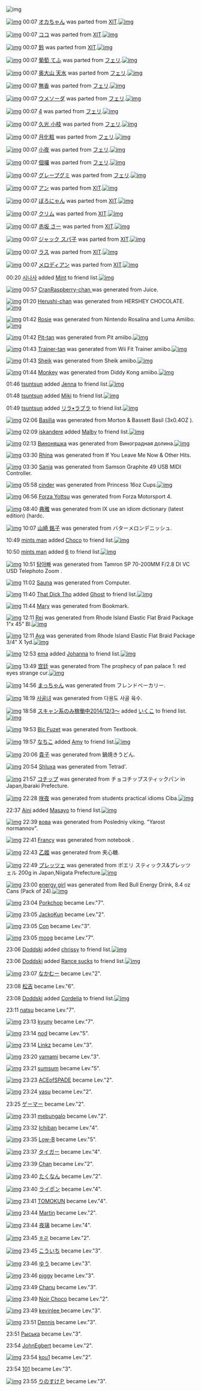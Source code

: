 ![img](http://gdrive-cdn.herokuapp.com/537b65a5bc09f0000721dda7/512px-barcode.png)

[![img](http://www.deviantsart.com/3r60c0a.png)](http://www.barcodekanojo.com/kanojo/1569422/%E3%82%AA%E3%82%AB%E3%81%A1%E3%82%83%E3%82%93) 00:07 [オカちゃん](http://www.barcodekanojo.com/kanojo/1569422/%E3%82%AA%E3%82%AB%E3%81%A1%E3%82%83%E3%82%93) was parted from [XIT](http://www.barcodekanojo.com/kanojo/1569422/%E3%82%AA%E3%82%AB%E3%81%A1%E3%82%83%E3%82%93).[![img](http://www.deviantsart.com/815jg6.jpeg)](http://www.barcodekanojo.com/user/209348/XIT) 

[![img](http://www.deviantsart.com/2p0jol4.png)](http://www.barcodekanojo.com/kanojo/2196094/%E3%82%B3%E3%82%B3) 00:07 [ココ](http://www.barcodekanojo.com/kanojo/2196094/%E3%82%B3%E3%82%B3) was parted from [XIT](http://www.barcodekanojo.com/kanojo/2196094/%E3%82%B3%E3%82%B3).[![img](http://www.deviantsart.com/815jg6.jpeg)](http://www.barcodekanojo.com/user/209348/XIT) 

[![img](http://www.deviantsart.com/1j16m89.png)](http://www.barcodekanojo.com/kanojo/2460915/%E9%88%B4) 00:07 [鈴](http://www.barcodekanojo.com/kanojo/2460915/%E9%88%B4) was parted from [XIT](http://www.barcodekanojo.com/kanojo/2460915/%E9%88%B4).[![img](http://www.deviantsart.com/815jg6.jpeg)](http://www.barcodekanojo.com/user/209348/XIT) 

[![img](http://www.deviantsart.com/3he2v14.png)](http://www.barcodekanojo.com/kanojo/2343321/%E8%91%A1%E8%90%84%20%E3%81%A6%E3%81%B5) 00:07 [葡萄 てふ](http://www.barcodekanojo.com/kanojo/2343321/%E8%91%A1%E8%90%84%20%E3%81%A6%E3%81%B5) was parted from [フェリ](http://www.barcodekanojo.com/kanojo/2343321/%E8%91%A1%E8%90%84%20%E3%81%A6%E3%81%B5).[![img](http://www.deviantsart.com/2ekpk5a.jpeg)](http://www.barcodekanojo.com/user/12204/%E3%83%95%E3%82%A7%E3%83%AA) 

[![img](http://www.deviantsart.com/2a8437g.png)](http://www.barcodekanojo.com/kanojo/2385844/%E5%A5%A5%E5%A4%A7%E5%B1%B1%20%E5%A4%A9%E6%B0%B4) 00:07 [奥大山 天水](http://www.barcodekanojo.com/kanojo/2385844/%E5%A5%A5%E5%A4%A7%E5%B1%B1%20%E5%A4%A9%E6%B0%B4) was parted from [フェリ](http://www.barcodekanojo.com/kanojo/2385844/%E5%A5%A5%E5%A4%A7%E5%B1%B1%20%E5%A4%A9%E6%B0%B4).[![img](http://www.deviantsart.com/2ekpk5a.jpeg)](http://www.barcodekanojo.com/user/12204/%E3%83%95%E3%82%A7%E3%83%AA) 

[![img](http://www.deviantsart.com/2d999s6.png)](http://www.barcodekanojo.com/kanojo/8685/%E7%84%A1%E9%A6%99) 00:07 [無香](http://www.barcodekanojo.com/kanojo/8685/%E7%84%A1%E9%A6%99) was parted from [フェリ](http://www.barcodekanojo.com/kanojo/8685/%E7%84%A1%E9%A6%99).[![img](http://www.deviantsart.com/2ekpk5a.jpeg)](http://www.barcodekanojo.com/user/12204/%E3%83%95%E3%82%A7%E3%83%AA) 

[![img](http://www.deviantsart.com/rk7puj.png)](http://www.barcodekanojo.com/kanojo/2355906/%E3%82%A6%E3%83%A1%E3%82%BD%E3%83%BC%E3%83%80) 00:07 [ウメソーダ](http://www.barcodekanojo.com/kanojo/2355906/%E3%82%A6%E3%83%A1%E3%82%BD%E3%83%BC%E3%83%80) was parted from [フェリ](http://www.barcodekanojo.com/kanojo/2355906/%E3%82%A6%E3%83%A1%E3%82%BD%E3%83%BC%E3%83%80).[![img](http://www.deviantsart.com/2ekpk5a.jpeg)](http://www.barcodekanojo.com/user/12204/%E3%83%95%E3%82%A7%E3%83%AA) 

[![img](http://www.deviantsart.com/2vq6bc3.png)](http://www.barcodekanojo.com/kanojo/86115/4) 00:07 [4](http://www.barcodekanojo.com/kanojo/86115/4) was parted from [フェリ](http://www.barcodekanojo.com/kanojo/86115/4).[![img](http://www.deviantsart.com/2ekpk5a.jpeg)](http://www.barcodekanojo.com/user/12204/%E3%83%95%E3%82%A7%E3%83%AA) 

[![img](http://www.deviantsart.com/rq3kvk.png)](http://www.barcodekanojo.com/kanojo/2824102/%E4%B9%85%E5%85%89%20%E5%B0%8F%E6%9E%9D) 00:07 [久光 小枝](http://www.barcodekanojo.com/kanojo/2824102/%E4%B9%85%E5%85%89%20%E5%B0%8F%E6%9E%9D) was parted from [フェリ](http://www.barcodekanojo.com/kanojo/2824102/%E4%B9%85%E5%85%89%20%E5%B0%8F%E6%9E%9D).[![img](http://www.deviantsart.com/2ekpk5a.jpeg)](http://www.barcodekanojo.com/user/12204/%E3%83%95%E3%82%A7%E3%83%AA) 

[![img](http://www.deviantsart.com/3m8d364.png)](http://www.barcodekanojo.com/kanojo/2561872/%E6%9C%88%E5%8C%96%E7%B2%A7) 00:07 [月化粧](http://www.barcodekanojo.com/kanojo/2561872/%E6%9C%88%E5%8C%96%E7%B2%A7) was parted from [フェリ](http://www.barcodekanojo.com/kanojo/2561872/%E6%9C%88%E5%8C%96%E7%B2%A7).[![img](http://www.deviantsart.com/2ekpk5a.jpeg)](http://www.barcodekanojo.com/user/12204/%E3%83%95%E3%82%A7%E3%83%AA) 

[![img](http://www.deviantsart.com/44ho6u.png)](http://www.barcodekanojo.com/kanojo/207621/%E5%B0%8F%E5%A4%9C) 00:07 [小夜](http://www.barcodekanojo.com/kanojo/207621/%E5%B0%8F%E5%A4%9C) was parted from [フェリ](http://www.barcodekanojo.com/kanojo/207621/%E5%B0%8F%E5%A4%9C).[![img](http://www.deviantsart.com/2ekpk5a.jpeg)](http://www.barcodekanojo.com/user/12204/%E3%83%95%E3%82%A7%E3%83%AA) 

[![img](http://www.deviantsart.com/25d4jm9.png)](http://www.barcodekanojo.com/kanojo/2377935/%E5%80%8B%E5%9B%89) 00:07 [個囉](http://www.barcodekanojo.com/kanojo/2377935/%E5%80%8B%E5%9B%89) was parted from [フェリ](http://www.barcodekanojo.com/kanojo/2377935/%E5%80%8B%E5%9B%89).[![img](http://www.deviantsart.com/2ekpk5a.jpeg)](http://www.barcodekanojo.com/user/12204/%E3%83%95%E3%82%A7%E3%83%AA) 

[![img](http://www.deviantsart.com/3pqdovs.png)](http://www.barcodekanojo.com/kanojo/2337004/%E3%82%B0%E3%83%AC%E3%83%BC%E3%83%97%E3%82%B0%E3%83%9F) 00:07 [グレープグミ](http://www.barcodekanojo.com/kanojo/2337004/%E3%82%B0%E3%83%AC%E3%83%BC%E3%83%97%E3%82%B0%E3%83%9F) was parted from [フェリ](http://www.barcodekanojo.com/kanojo/2337004/%E3%82%B0%E3%83%AC%E3%83%BC%E3%83%97%E3%82%B0%E3%83%9F).[![img](http://www.deviantsart.com/2ekpk5a.jpeg)](http://www.barcodekanojo.com/user/12204/%E3%83%95%E3%82%A7%E3%83%AA) 

[![img](http://www.deviantsart.com/34v1qb9.png)](http://www.barcodekanojo.com/kanojo/2431091/%E3%82%A2%E3%83%B3) 00:07 [アン](http://www.barcodekanojo.com/kanojo/2431091/%E3%82%A2%E3%83%B3) was parted from [XIT](http://www.barcodekanojo.com/kanojo/2431091/%E3%82%A2%E3%83%B3).[![img](http://www.deviantsart.com/815jg6.jpeg)](http://www.barcodekanojo.com/user/209348/XIT) 

[![img](http://www.deviantsart.com/11frcjn.png)](http://www.barcodekanojo.com/kanojo/2258179/%E3%81%BC%E3%82%8D%E3%81%AB%E3%82%83%E3%82%93) 00:07 [ぼろにゃん](http://www.barcodekanojo.com/kanojo/2258179/%E3%81%BC%E3%82%8D%E3%81%AB%E3%82%83%E3%82%93) was parted from [XIT](http://www.barcodekanojo.com/kanojo/2258179/%E3%81%BC%E3%82%8D%E3%81%AB%E3%82%83%E3%82%93).[![img](http://www.deviantsart.com/815jg6.jpeg)](http://www.barcodekanojo.com/user/209348/XIT) 

[![img](http://www.deviantsart.com/2bj5beu.png)](http://www.barcodekanojo.com/kanojo/2097994/%E3%82%AF%E3%83%AA%E3%83%A0) 00:07 [クリム](http://www.barcodekanojo.com/kanojo/2097994/%E3%82%AF%E3%83%AA%E3%83%A0) was parted from [XIT](http://www.barcodekanojo.com/kanojo/2097994/%E3%82%AF%E3%83%AA%E3%83%A0).[![img](http://www.deviantsart.com/815jg6.jpeg)](http://www.barcodekanojo.com/user/209348/XIT) 

[![img](http://www.deviantsart.com/21lnjal.png)](http://www.barcodekanojo.com/kanojo/1376106/%E8%B5%A4%E5%9D%82%20%E3%81%95%E3%83%BC) 00:07 [赤坂 さー](http://www.barcodekanojo.com/kanojo/1376106/%E8%B5%A4%E5%9D%82%20%E3%81%95%E3%83%BC) was parted from [XIT](http://www.barcodekanojo.com/kanojo/1376106/%E8%B5%A4%E5%9D%82%20%E3%81%95%E3%83%BC).[![img](http://www.deviantsart.com/815jg6.jpeg)](http://www.barcodekanojo.com/user/209348/XIT) 

[![img](http://www.deviantsart.com/1gcpdke.png)](http://www.barcodekanojo.com/kanojo/52635/%E3%82%B8%E3%83%A3%E3%83%83%E3%82%AF%20%E3%82%B9%E3%83%91%E5%AD%90) 00:07 [ジャック スパ子](http://www.barcodekanojo.com/kanojo/52635/%E3%82%B8%E3%83%A3%E3%83%83%E3%82%AF%20%E3%82%B9%E3%83%91%E5%AD%90) was parted from [XIT](http://www.barcodekanojo.com/kanojo/52635/%E3%82%B8%E3%83%A3%E3%83%83%E3%82%AF%20%E3%82%B9%E3%83%91%E5%AD%90).[![img](http://www.deviantsart.com/815jg6.jpeg)](http://www.barcodekanojo.com/user/209348/XIT) 

[![img](http://www.deviantsart.com/1u9b417.png)](http://www.barcodekanojo.com/kanojo/744857/%E3%83%A9%E3%82%B9) 00:07 [ラス](http://www.barcodekanojo.com/kanojo/744857/%E3%83%A9%E3%82%B9) was parted from [XIT](http://www.barcodekanojo.com/kanojo/744857/%E3%83%A9%E3%82%B9).[![img](http://www.deviantsart.com/815jg6.jpeg)](http://www.barcodekanojo.com/user/209348/XIT) 

[![img](http://www.deviantsart.com/20d6o83.png)](http://www.barcodekanojo.com/kanojo/528264/%E3%83%A1%E3%83%AD%E3%83%87%E3%82%A3%E3%82%A2%E3%83%B3) 00:07 [メロディアン](http://www.barcodekanojo.com/kanojo/528264/%E3%83%A1%E3%83%AD%E3%83%87%E3%82%A3%E3%82%A2%E3%83%B3) was parted from [XIT](http://www.barcodekanojo.com/kanojo/528264/%E3%83%A1%E3%83%AD%E3%83%87%E3%82%A3%E3%82%A2%E3%83%B3).[![img](http://www.deviantsart.com/815jg6.jpeg)](http://www.barcodekanojo.com/user/209348/XIT) 

00:20 [시나사](http://www.barcodekanojo.com/user/427885/%EC%8B%9C%EB%82%98%EC%82%AC) added [Mint](http://www.barcodekanojo.com/kanojo/2826708/Mint) to friend list.[![img](http://www.deviantsart.com/g912qh.png)](http://www.barcodekanojo.com/kanojo/2826708/Mint) 

[![img](http://www.deviantsart.com/vf8gst.png)](http://www.barcodekanojo.com/kanojo/3192502/CranRaspberry-chan%20) 00:57 [CranRaspberry-chan ](http://www.barcodekanojo.com/kanojo/3192502/CranRaspberry-chan%20) was generated from Juice.

[![img](http://www.deviantsart.com/2v26f5g.png)](http://www.barcodekanojo.com/kanojo/3192503/Herushi-chan) 01:20 [Herushi-chan](http://www.barcodekanojo.com/kanojo/3192503/Herushi-chan) was generated from HERSHEY CHOCOLATE.[![img](http://www.deviantsart.com/21ailck.jpeg)](http://www.barcodekanojo.com/product_images/barcode/6017855/1423412414/50x50xHERSHEY,P20CHOCOLATE.jpg,qw=88,ah=88.pagespeed.ic.kM2zeP6Czq.jpg) 

[![img](http://www.deviantsart.com/qel20m.png)](http://www.barcodekanojo.com/kanojo/3192504/Rosie) 01:42 [Rosie](http://www.barcodekanojo.com/kanojo/3192504/Rosie) was generated from Nintendo Rosalina and Luma Amiibo.[![img](http://www.deviantsart.com/o6t4gk.jpeg)](http://www.barcodekanojo.com/product_images/barcode/6017856/1423413697/50x50xNintendo,P20Rosalina,P20and,P20Luma,P20Amiibo.jpg,qw=88,ah=88.pagespeed.ic.ZG4hoB-zRM.jpg) 

[![img](http://www.deviantsart.com/ht51rd.png)](http://www.barcodekanojo.com/kanojo/3192505/Pit-tan) 01:42 [Pit-tan](http://www.barcodekanojo.com/kanojo/3192505/Pit-tan) was generated from Pit amiibo.[![img](http://www.deviantsart.com/2tr0osl.jpeg)](http://www.barcodekanojo.com/product_images/barcode/6017857/1423413724/50x50xPit,P20amiibo.jpg,qw=88,ah=88.pagespeed.ic.2maMELRGFy.jpg) 

[![img](http://www.deviantsart.com/13btqif.png)](http://www.barcodekanojo.com/kanojo/3192506/Trainer-tan) 01:43 [Trainer-tan](http://www.barcodekanojo.com/kanojo/3192506/Trainer-tan) was generated from Wii Fit Trainer amiibo.[![img](http://www.deviantsart.com/n5rlsl.jpeg)](http://www.barcodekanojo.com/product_images/barcode/6017858/1423413750/50x50xWii,P20Fit,P20Trainer,P20amiibo.jpg,qw=88,ah=88.pagespeed.ic.v-uscOu-JR.jpg) 

[![img](http://www.deviantsart.com/17dqrgp.png)](http://www.barcodekanojo.com/kanojo/3192507/Sheik) 01:43 [Sheik](http://www.barcodekanojo.com/kanojo/3192507/Sheik) was generated from Sheik amiibo.[![img](http://www.deviantsart.com/1g726ak.jpeg)](http://www.barcodekanojo.com/product_images/barcode/6017859/1423413775/50x50xSheik,P20amiibo.jpg,qw=88,ah=88.pagespeed.ic.BzTmaO5t6s.jpg) 

[![img](http://www.deviantsart.com/26dg1iv.png)](http://www.barcodekanojo.com/kanojo/3192508/Monkey) 01:44 [Monkey](http://www.barcodekanojo.com/kanojo/3192508/Monkey) was generated from Diddy Kong amiibo.[![img](http://www.deviantsart.com/271um6o.jpeg)](http://www.barcodekanojo.com/product_images/barcode/6017860/1423413832/50x50xDiddy,P20Kong,P20amiibo.jpg,qw=88,ah=88.pagespeed.ic.GcWm3RcBnv.jpg) 

01:46 [tsuntsun](http://www.barcodekanojo.com/user/500071/tsuntsun) added [Jenna](http://www.barcodekanojo.com/kanojo/3139889/Jenna) to friend list.[![img](http://www.deviantsart.com/m6fkbu.png)](http://www.barcodekanojo.com/kanojo/3139889/Jenna) 

01:48 [tsuntsun](http://www.barcodekanojo.com/user/500071/tsuntsun) added [Miki](http://www.barcodekanojo.com/kanojo/3088502/Miki) to friend list.[![img](http://www.deviantsart.com/1aprq3f.png)](http://www.barcodekanojo.com/kanojo/3088502/Miki) 

01:49 [tsuntsun](http://www.barcodekanojo.com/user/500071/tsuntsun) added [リラ•ラブラ](http://www.barcodekanojo.com/kanojo/77174/%E3%83%AA%E3%83%A9%E2%80%A2%E3%83%A9%E3%83%96%E3%83%A9) to friend list.[![img](http://www.deviantsart.com/cuf8ps.png)](http://www.barcodekanojo.com/kanojo/77174/%E3%83%AA%E3%83%A9%E2%80%A2%E3%83%A9%E3%83%96%E3%83%A9) 

[![img](http://www.deviantsart.com/3d9p69i.png)](http://www.barcodekanojo.com/kanojo/3192509/Basilia) 02:06 [Basilia](http://www.barcodekanojo.com/kanojo/3192509/Basilia) was generated from Morton &amp; Bassett Basil (3x0.4OZ ).

[![img](http://www.deviantsart.com/1li6or4.jpeg)](http://www.barcodekanojo.com/user/408360/iskandere) 02:09 [iskandere](http://www.barcodekanojo.com/user/408360/iskandere) added [Malby](http://www.barcodekanojo.com/kanojo/3191805/Malby) to friend list.[![img](http://www.deviantsart.com/3ds0s8i.png)](http://www.barcodekanojo.com/kanojo/3191805/Malby) 

[![img](http://www.deviantsart.com/264u24d.png)](http://www.barcodekanojo.com/kanojo/3192510/%D0%92%D0%B8%D0%BD%D0%BE%D0%BD%D1%8F%D1%88%D0%BA%D0%B0) 02:13 [Виноняшка](http://www.barcodekanojo.com/kanojo/3192510/%D0%92%D0%B8%D0%BD%D0%BE%D0%BD%D1%8F%D1%88%D0%BA%D0%B0) was generated from Виноградная долина.[![img](http://www.deviantsart.com/p5j8jr.jpeg)](http://www.barcodekanojo.com/product_images/barcode/6017866/1423415559/%D0%92%D0%B8%D0%BD%D0%BE%D0%B3%D1%80%D0%B0%D0%B4%D0%BD%D0%B0%D1%8F%20%D0%B4%D0%BE%D0%BB%D0%B8%D0%BD%D0%B0.jpg) 

[![img](http://www.deviantsart.com/1s9st28.png)](http://www.barcodekanojo.com/kanojo/3192511/Rhina) 03:30 [Rhina](http://www.barcodekanojo.com/kanojo/3192511/Rhina) was generated from If You Leave Me Now &amp; Other Hits.

[![img](http://www.deviantsart.com/2do54rm.png)](http://www.barcodekanojo.com/kanojo/3192512/Sania) 03:30 [Sania](http://www.barcodekanojo.com/kanojo/3192512/Sania) was generated from Samson Graphite 49 USB MIDI Controller.

[![img](http://www.deviantsart.com/47srga.png)](http://www.barcodekanojo.com/kanojo/3192513/cinder) 05:58 [cinder](http://www.barcodekanojo.com/kanojo/3192513/cinder) was generated from Princess 16oz Cups.[![img](http://www.deviantsart.com/3h403db.jpeg)](http://www.barcodekanojo.com/product_images/barcode/6017869/1423429078/Princess%2016oz%20Cups.jpg) 

[![img](http://www.deviantsart.com/12sjr2g.png)](http://www.barcodekanojo.com/kanojo/3192514/Forza%20Yottsu) 06:56 [Forza Yottsu](http://www.barcodekanojo.com/kanojo/3192514/Forza%20Yottsu) was generated from Forza Motorsport 4.

[![img](http://www.deviantsart.com/3s8gbfv.png)](http://www.barcodekanojo.com/kanojo/3192515/%E5%85%B8%E9%9B%85) 08:40 [典雅](http://www.barcodekanojo.com/kanojo/3192515/%E5%85%B8%E9%9B%85) was generated from IX use an idiom dictionary (latest edition) (hardc.

[![img](http://www.deviantsart.com/kb8g6b.png)](http://www.barcodekanojo.com/kanojo/3192516/%E5%B1%B1%E5%B4%8E%20%E9%8A%98%E5%AD%90) 10:07 [山崎 銘子](http://www.barcodekanojo.com/kanojo/3192516/%E5%B1%B1%E5%B4%8E%20%E9%8A%98%E5%AD%90) was generated from バターメロンデニッシュ.

10:49 [mints man](http://www.barcodekanojo.com/user/498109/mints%20man) added [Choco](http://www.barcodekanojo.com/kanojo/8106/Choco) to friend list.[![img](http://www.deviantsart.com/s5pb8a.png)](http://www.barcodekanojo.com/kanojo/8106/Choco) 

10:50 [mints man](http://www.barcodekanojo.com/user/498109/mints%20man) added [6](http://www.barcodekanojo.com/kanojo/2977662/6) to friend list.[![img](http://www.deviantsart.com/3tolpdd.png)](http://www.barcodekanojo.com/kanojo/2977662/6) 

[![img](http://www.deviantsart.com/2sqtao8.png)](http://www.barcodekanojo.com/kanojo/3192517/%ED%83%90%EC%95%84%EB%B9%A0) 10:51 [탐아빠](http://www.barcodekanojo.com/kanojo/3192517/%ED%83%90%EC%95%84%EB%B9%A0) was generated from Tamron SP 70-200MM F/2.8 DI VC USD Telephoto Zoom .

[![img](http://www.deviantsart.com/3ihgap2.png)](http://www.barcodekanojo.com/kanojo/3192518/Sauna) 11:02 [Sauna](http://www.barcodekanojo.com/kanojo/3192518/Sauna) was generated from Computer.

[![img](http://www.deviantsart.com/24uja27.jpeg)](http://www.barcodekanojo.com/user/500106/That%20Dick%20Tho) 11:40 [That Dick Tho](http://www.barcodekanojo.com/user/500106/That%20Dick%20Tho) added [Ghost](http://www.barcodekanojo.com/kanojo/3122882/Ghost) to friend list.[![img](http://www.deviantsart.com/1vl9g36.png)](http://www.barcodekanojo.com/kanojo/3122882/Ghost) 

[![img](http://www.deviantsart.com/1anas3h.png)](http://www.barcodekanojo.com/kanojo/3192519/Mary) 11:44 [Mary](http://www.barcodekanojo.com/kanojo/3192519/Mary) was generated from Bookmark.

[![img](http://www.deviantsart.com/3p07aci.png)](http://www.barcodekanojo.com/kanojo/3192520/Rei) 12:11 [Rei](http://www.barcodekanojo.com/kanojo/3192520/Rei) was generated from Rhode Island Elastic Flat Braid Package 1"x 45" Bl.[![img](http://www.deviantsart.com/pu7a63.jpeg)](http://www.barcodekanojo.com/product_images/barcode/6017879/1423451468/Rhode%20Island%20Elastic%20Flat%20Braid%20Package%201%22x%2045%22%20Bl.jpg) 

[![img](http://www.deviantsart.com/16sk4j7.png)](http://www.barcodekanojo.com/kanojo/3192521/Aya) 12:11 [Aya](http://www.barcodekanojo.com/kanojo/3192521/Aya) was generated from Rhode Island Elastic Flat Braid Package 3/4" X 1yd.[![img](http://www.deviantsart.com/33of4gr.jpeg)](http://www.barcodekanojo.com/product_images/barcode/6017880/1423451501/Rhode%20Island%20Elastic%20Flat%20Braid%20Package%203%2F4%22%20X%201yd.jpg) 

[![img](http://www.deviantsart.com/2tvc1s0.jpeg)](http://www.barcodekanojo.com/user/499286/ema) 12:53 [ema](http://www.barcodekanojo.com/user/499286/ema) added [Johanna](http://www.barcodekanojo.com/kanojo/3191258/Johanna) to friend list.[![img](http://www.deviantsart.com/2ci8sd8.png)](http://www.barcodekanojo.com/kanojo/3191258/Johanna) 

[![img](http://www.deviantsart.com/2b81d8k.png)](http://www.barcodekanojo.com/kanojo/3192522/%E5%AE%AB%E5%BB%B7) 13:49 [宫廷](http://www.barcodekanojo.com/kanojo/3192522/%E5%AE%AB%E5%BB%B7) was generated from The prophecy of pan palace 1: red eyes strange cur.[![img](http://www.deviantsart.com/skfujh.jpeg)](http://www.barcodekanojo.com/product_images/barcode/6017882/1423457313/The%20prophecy%20of%20pan%20palace%201%3A%20red%20eyes%20strange%20cur.jpg) 

[![img](http://www.deviantsart.com/20rc40e.png)](http://www.barcodekanojo.com/kanojo/3192523/%E3%81%BE%E3%81%A3%E3%81%A1%E3%82%83%E3%82%93) 14:56 [まっちゃん](http://www.barcodekanojo.com/kanojo/3192523/%E3%81%BE%E3%81%A3%E3%81%A1%E3%82%83%E3%82%93) was generated from フレンドベーカリー.

[![img](http://www.deviantsart.com/2g0oabp.png)](http://www.barcodekanojo.com/kanojo/3192524/%EC%82%AC%EA%B3%A8%EB%85%80) 18:19 [사골녀](http://www.barcodekanojo.com/kanojo/3192524/%EC%82%AC%EA%B3%A8%EB%85%80) was generated from 다용도 사골 육수.

[![img](http://www.deviantsart.com/99ugn1.jpeg)](http://www.barcodekanojo.com/user/6029/%E3%82%B9%E3%82%AD%E3%83%A3%E3%83%B3%E7%B3%BB%E3%81%AE%E3%81%BF%E7%A8%BC%E5%83%8D%E4%B8%AD2014%2F12%2F3%EF%BD%9E) 18:58 [スキャン系のみ稼働中2014/12/3～](http://www.barcodekanojo.com/user/6029/%E3%82%B9%E3%82%AD%E3%83%A3%E3%83%B3%E7%B3%BB%E3%81%AE%E3%81%BF%E7%A8%BC%E5%83%8D%E4%B8%AD2014%2F12%2F3%EF%BD%9E) added [いくこ](http://www.barcodekanojo.com/kanojo/1772317/%E3%81%84%E3%81%8F%E3%81%93) to friend list.[![img](http://www.deviantsart.com/1t91j0.png)](http://www.barcodekanojo.com/kanojo/1772317/%E3%81%84%E3%81%8F%E3%81%93) 

[![img](http://www.deviantsart.com/sjs58k.png)](http://www.barcodekanojo.com/kanojo/3192525/Bic%20Fuzet) 19:53 [Bic Fuzet](http://www.barcodekanojo.com/kanojo/3192525/Bic%20Fuzet) was generated from Textbook.

[![img](http://www.deviantsart.com/1lb4fit.jpeg)](http://www.barcodekanojo.com/user/314581/%E3%81%AA%E3%81%A1%E3%81%93) 19:57 [なちこ](http://www.barcodekanojo.com/user/314581/%E3%81%AA%E3%81%A1%E3%81%93) added [Amy](http://www.barcodekanojo.com/kanojo/78157/Amy) to friend list.[![img](http://www.deviantsart.com/fvcfeo.png)](http://www.barcodekanojo.com/kanojo/78157/Amy) 

[![img](http://www.deviantsart.com/16sgp96.png)](http://www.barcodekanojo.com/kanojo/3192526/%E8%B2%B4%E5%AD%90) 20:06 [貴子](http://www.barcodekanojo.com/kanojo/3192526/%E8%B2%B4%E5%AD%90) was generated from 鍋焼きうどん.

[![img](http://www.deviantsart.com/1iktdhs.png)](http://www.barcodekanojo.com/kanojo/3192527/Shluxa) 20:54 [Shluxa](http://www.barcodekanojo.com/kanojo/3192527/Shluxa) was generated from Tetrad'.

[![img](http://www.deviantsart.com/2go3hlo.png)](http://www.barcodekanojo.com/kanojo/3192528/%E3%82%B3%E3%83%81%E3%83%83%E3%83%97) 21:57 [コチップ](http://www.barcodekanojo.com/kanojo/3192528/%E3%82%B3%E3%83%81%E3%83%83%E3%83%97) was generated from チョコチップスティックパン in Japan,Ibaraki Prefecture.

[![img](http://www.deviantsart.com/10bucm3.png)](http://www.barcodekanojo.com/kanojo/3192529/%E5%92%B2%E5%A4%9C) 22:28 [咲夜](http://www.barcodekanojo.com/kanojo/3192529/%E5%92%B2%E5%A4%9C) was generated from students practical idioms Ciba.[![img](http://www.deviantsart.com/11jsffg.jpeg)](http://www.barcodekanojo.com/product_images/barcode/6017891/1423488432/students%20practical%20idioms%20Ciba.jpg) 

22:37 [Aini](http://www.barcodekanojo.com/user/500113/Aini) added [Masayo](http://www.barcodekanojo.com/kanojo/2691670/Masayo) to friend list.[![img](http://www.deviantsart.com/2pi1vkc.png)](http://www.barcodekanojo.com/kanojo/2691670/Masayo) 

[![img](http://www.deviantsart.com/1vkumoe.png)](http://www.barcodekanojo.com/kanojo/3192530/%D0%B2%D0%BE%D0%B2%D0%B0) 22:39 [вова](http://www.barcodekanojo.com/kanojo/3192530/%D0%B2%D0%BE%D0%B2%D0%B0) was generated from Posledniy viking. "Yarost normannov".

[![img](http://www.deviantsart.com/1u9l20l.png)](http://www.barcodekanojo.com/kanojo/3192531/Francy) 22:41 [Francy](http://www.barcodekanojo.com/kanojo/3192531/Francy) was generated from notebook .

[![img](http://www.deviantsart.com/6kj67u.png)](http://www.barcodekanojo.com/kanojo/3192532/%E4%B9%99%E5%A7%AC) 22:43 [乙姬](http://www.barcodekanojo.com/kanojo/3192532/%E4%B9%99%E5%A7%AC) was generated from 夹心糖.

[![img](http://www.deviantsart.com/30922vk.png)](http://www.barcodekanojo.com/kanojo/3192533/%E3%83%97%E3%83%AC%E3%83%83%E3%83%84%E3%82%A7) 22:49 [プレッツェ](http://www.barcodekanojo.com/kanojo/3192533/%E3%83%97%E3%83%AC%E3%83%83%E3%83%84%E3%82%A7) was generated from ボエリ スティックス&amp;プレッツェル 200g in Japan,Niigata Prefecture.[![img](http://www.deviantsart.com/3ln427l.jpeg)](http://www.barcodekanojo.com/product_images/barcode/6017896/1423489703/%E3%83%9C%E3%82%A8%E3%83%AA%20%E3%82%B9%E3%83%86%E3%82%A3%E3%83%83%E3%82%AF%E3%82%B9%26%E3%83%97%E3%83%AC%E3%83%83%E3%83%84%E3%82%A7%E3%83%AB%20200g.jpg) 

[![img](http://www.deviantsart.com/23di14f.png)](http://www.barcodekanojo.com/kanojo/3192534/energy%20girl) 23:00 [energy girl](http://www.barcodekanojo.com/kanojo/3192534/energy%20girl) was generated from Red Bull Energy Drink, 8.4 oz Cans (Pack of 24).[![img](http://www.deviantsart.com/2sqia74.jpeg)](http://www.barcodekanojo.com/product_images/barcode/6017897/1423490357/Red%20Bull%20Energy%20Drink%2C%208.4%20oz%20Cans%20%28Pack%20of%2024%29.jpg) 

[![img](http://www.deviantsart.com/3t8b429.jpeg)](http://www.barcodekanojo.com/user/233924/Porkchop) 23:04 [Porkchop](http://www.barcodekanojo.com/user/233924/Porkchop) became Lev."7".

[![img](http://www.deviantsart.com/29iuqnk.jpeg)](http://www.barcodekanojo.com/user/299570/JackoKun) 23:05 [JackoKun](http://www.barcodekanojo.com/user/299570/JackoKun) became Lev."2".

[![img](http://www.deviantsart.com/9ghglq.jpeg)](http://www.barcodekanojo.com/user/29164/Con) 23:05 [Con](http://www.barcodekanojo.com/user/29164/Con) became Lev."3".

[![img](http://www.deviantsart.com/23q3t7f.png)](http://www.barcodekanojo.com/user/13512/moog) 23:05 [moog](http://www.barcodekanojo.com/user/13512/moog) became Lev."7".

23:06 [Doddski](http://www.barcodekanojo.com/user/487179/Doddski) added [chrissy](http://www.barcodekanojo.com/kanojo/2933908/chrissy) to friend list.[![img](http://www.deviantsart.com/12691io.png)](http://www.barcodekanojo.com/kanojo/2933908/chrissy) 

23:06 [Doddski](http://www.barcodekanojo.com/user/487179/Doddski) added [Rance sucks](http://www.barcodekanojo.com/kanojo/2557004/Rance%20sucks) to friend list.[![img](http://www.deviantsart.com/2i52obt.png)](http://www.barcodekanojo.com/kanojo/2557004/Rance%20sucks) 

[![img](http://www.deviantsart.com/23q3t7f.png)](http://www.barcodekanojo.com/user/249914/%E3%81%AA%E3%81%8B%E3%82%80%E3%83%BC) 23:07 [なかむー](http://www.barcodekanojo.com/user/249914/%E3%81%AA%E3%81%8B%E3%82%80%E3%83%BC) became Lev."2".

23:08 [松吉](http://www.barcodekanojo.com/user/370263/%E6%9D%BE%E5%90%89) became Lev."6".

23:08 [Doddski](http://www.barcodekanojo.com/user/487179/Doddski) added [Cordelia](http://www.barcodekanojo.com/kanojo/2699897/Cordelia) to friend list.[![img](http://www.deviantsart.com/34eqdpr.png)](http://www.barcodekanojo.com/kanojo/2699897/Cordelia) 

23:11 [natsu](http://www.barcodekanojo.com/user/376253/natsu) became Lev."7".

[![img](http://www.deviantsart.com/2uluolh.jpeg)](http://www.barcodekanojo.com/user/16338/kyuny) 23:13 [kyuny](http://www.barcodekanojo.com/user/16338/kyuny) became Lev."7".

[![img](http://www.deviantsart.com/1nda1th.jpeg)](http://www.barcodekanojo.com/user/323786/nod) 23:14 [nod](http://www.barcodekanojo.com/user/323786/nod) became Lev."5".

[![img](http://www.deviantsart.com/23q3t7f.png)](http://www.barcodekanojo.com/user/263073/Linkz) 23:14 [Linkz](http://www.barcodekanojo.com/user/263073/Linkz) became Lev."3".

[![img](http://www.deviantsart.com/2nqf146.jpeg)](http://www.barcodekanojo.com/user/265746/yamami) 23:20 [yamami](http://www.barcodekanojo.com/user/265746/yamami) became Lev."3".

[![img](http://www.deviantsart.com/3p4bp3c.jpeg)](http://www.barcodekanojo.com/user/302223/sumsum) 23:21 [sumsum](http://www.barcodekanojo.com/user/302223/sumsum) became Lev."5".

[![img](http://www.deviantsart.com/128d1s5.jpeg)](http://www.barcodekanojo.com/user/349099/ACEofSPADE) 23:23 [ACEofSPADE](http://www.barcodekanojo.com/user/349099/ACEofSPADE) became Lev."2".

[![img](http://www.deviantsart.com/15q085c.jpeg)](http://www.barcodekanojo.com/user/305981/yasu) 23:24 [yasu](http://www.barcodekanojo.com/user/305981/yasu) became Lev."2".

23:25 [ゲーマー](http://www.barcodekanojo.com/user/356654/%E3%82%B2%E3%83%BC%E3%83%9E%E3%83%BC) became Lev."2".

[![img](http://www.deviantsart.com/3c0p28c.jpeg)](http://www.barcodekanojo.com/user/358650/mebungalo) 23:31 [mebungalo](http://www.barcodekanojo.com/user/358650/mebungalo) became Lev."2".

[![img](http://www.deviantsart.com/2ppcggu.jpeg)](http://www.barcodekanojo.com/user/352951/Ichiban) 23:32 [Ichiban](http://www.barcodekanojo.com/user/352951/Ichiban) became Lev."4".

[![img](http://www.deviantsart.com/1gbp7fq.jpeg)](http://www.barcodekanojo.com/user/28055/Low-B) 23:35 [Low-B](http://www.barcodekanojo.com/user/28055/Low-B) became Lev."5".

[![img](http://www.deviantsart.com/19kau5.jpeg)](http://www.barcodekanojo.com/user/5388/%E3%82%BF%E3%82%A4%E3%82%AC%E3%83%BC) 23:37 [タイガー](http://www.barcodekanojo.com/user/5388/%E3%82%BF%E3%82%A4%E3%82%AC%E3%83%BC) became Lev."4".

[![img](http://www.deviantsart.com/3tcf1i7.jpeg)](http://www.barcodekanojo.com/user/13323/Chan) 23:39 [Chan](http://www.barcodekanojo.com/user/13323/Chan) became Lev."2".

[![img](http://www.deviantsart.com/210pncs.jpeg)](http://www.barcodekanojo.com/user/22311/%E3%81%9F%E3%81%8F%E3%81%AA%E3%82%93) 23:40 [たくなん](http://www.barcodekanojo.com/user/22311/%E3%81%9F%E3%81%8F%E3%81%AA%E3%82%93) became Lev."2".

[![img](http://www.deviantsart.com/200jtk8.jpeg)](http://www.barcodekanojo.com/user/11242/%E3%83%A9%E3%82%A4%E3%83%9D%E3%83%B3) 23:40 [ライポン](http://www.barcodekanojo.com/user/11242/%E3%83%A9%E3%82%A4%E3%83%9D%E3%83%B3) became Lev."4".

[![img](http://www.deviantsart.com/3cljgfo.jpeg)](http://www.barcodekanojo.com/user/30686/TOMOKUN) 23:41 [TOMOKUN](http://www.barcodekanojo.com/user/30686/TOMOKUN) became Lev."4".

[![img](http://www.deviantsart.com/2u3kvi7.jpeg)](http://www.barcodekanojo.com/user/263322/Martin) 23:44 [Martin](http://www.barcodekanojo.com/user/263322/Martin) became Lev."2".

[![img](http://www.deviantsart.com/3qgv5t4.jpeg)](http://www.barcodekanojo.com/user/253691/%E5%A4%9C%E7%92%83) 23:44 [夜璃](http://www.barcodekanojo.com/user/253691/%E5%A4%9C%E7%92%83) became Lev."4".

[![img](http://www.deviantsart.com/1l3gbro.jpeg)](http://www.barcodekanojo.com/user/313574/%E3%85%8E%E3%84%B9) 23:45 [ㅎㄹ](http://www.barcodekanojo.com/user/313574/%E3%85%8E%E3%84%B9) became Lev."2".

[![img](http://www.deviantsart.com/23q3t7f.png)](http://www.barcodekanojo.com/user/9730/%E3%81%93%E3%81%86%E3%81%84%E3%81%A1) 23:45 [こういち](http://www.barcodekanojo.com/user/9730/%E3%81%93%E3%81%86%E3%81%84%E3%81%A1) became Lev."3".

[![img](http://www.deviantsart.com/tirtma.jpeg)](http://www.barcodekanojo.com/user/255490/%E3%82%86%E3%81%86) 23:46 [ゆう](http://www.barcodekanojo.com/user/255490/%E3%82%86%E3%81%86) became Lev."3".

[![img](http://www.deviantsart.com/2po08vu.jpeg)](http://www.barcodekanojo.com/user/298126/piggy) 23:46 [piggy](http://www.barcodekanojo.com/user/298126/piggy) became Lev."3".

[![img](http://www.deviantsart.com/212kuog.jpeg)](http://www.barcodekanojo.com/user/25440/Chanu) 23:49 [Chanu](http://www.barcodekanojo.com/user/25440/Chanu) became Lev."3".

[![img](http://www.deviantsart.com/11kih5f.jpeg)](http://www.barcodekanojo.com/user/311302/Noir%20Choco) 23:49 [Noir Choco](http://www.barcodekanojo.com/user/311302/Noir%20Choco) became Lev."2".

[![img](http://www.deviantsart.com/24jb1pe.jpeg)](http://www.barcodekanojo.com/user/305912/kevinlee%20) 23:49 [kevinlee ](http://www.barcodekanojo.com/user/305912/kevinlee%20) became Lev."3".

[![img](http://www.deviantsart.com/1g23ok9.jpeg)](http://www.barcodekanojo.com/user/3440/Dennis) 23:51 [Dennis](http://www.barcodekanojo.com/user/3440/Dennis) became Lev."3".

23:51 [Рыська](http://www.barcodekanojo.com/user/403707/%D0%A0%D1%8B%D1%81%D1%8C%D0%BA%D0%B0) became Lev."3".

23:54 [JohnEgbert](http://www.barcodekanojo.com/user/457280/JohnEgbert) became Lev."2".

[![img](http://www.deviantsart.com/1gbookt.jpeg)](http://www.barcodekanojo.com/user/314142/kou1) 23:54 [kou1](http://www.barcodekanojo.com/user/314142/kou1) became Lev."2".

23:54 [101](http://www.barcodekanojo.com/user/358628/101) became Lev."3".

[![img](http://www.deviantsart.com/11bjuft.jpeg)](http://www.barcodekanojo.com/user/252/%E3%82%8A%E3%81%AE%E3%81%99%E3%81%91%EF%BC%B0) 23:55 [りのすけＰ](http://www.barcodekanojo.com/user/252/%E3%82%8A%E3%81%AE%E3%81%99%E3%81%91%EF%BC%B0) became Lev."3".

